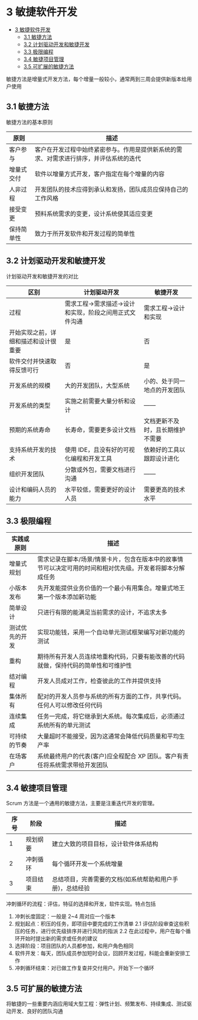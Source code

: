 # 3 敏捷软件开发

- [3 敏捷软件开发](#3-%E6%95%8F%E6%8D%B7%E8%BD%AF%E4%BB%B6%E5%BC%80%E5%8F%91)
  - [3.1 敏捷方法](#31-%E6%95%8F%E6%8D%B7%E6%96%B9%E6%B3%95)
  - [3.2 计划驱动开发和敏捷开发](#32-%E8%AE%A1%E5%88%92%E9%A9%B1%E5%8A%A8%E5%BC%80%E5%8F%91%E5%92%8C%E6%95%8F%E6%8D%B7%E5%BC%80%E5%8F%91)
  - [3.3 极限编程](#33-%E6%9E%81%E9%99%90%E7%BC%96%E7%A8%8B)
  - [3.4 敏捷项目管理](#34-%E6%95%8F%E6%8D%B7%E9%A1%B9%E7%9B%AE%E7%AE%A1%E7%90%86)
  - [3.5 可扩展的敏捷方法](#35-%E5%8F%AF%E6%89%A9%E5%B1%95%E7%9A%84%E6%95%8F%E6%8D%B7%E6%96%B9%E6%B3%95)

敏捷方法是增量式开发方法，每个增量一般较小，通常两到三周会提供新版本给用户使用

## 3.1 敏捷方法

敏捷方法的基本原则

原则 | 描述
--- | ---
客户参与 | 客户在开发过程中始终紧密参与。作用是提供新系统的需求、对需求进行排序，并评估系统的迭代
增量式交付 | 软件以增量方式开发，客户指定在每个增量的内容
人非过程 | 开发团队的技术应得到承认和发扬，团队成员应保持自己的工作风格
接受变更 | 预料系统需求的变更，设计系统使其适应变更
保持简单性 | 致力于所开发软件和开发过程的简单性

## 3.2 计划驱动开发和敏捷开发

计划驱动开发和敏捷开发的对比

区别 | 计划驱动开发 | 敏捷开发
--- | --- | ---
过程 | 需求工程->需求描述->设计和实现，阶段之间用正式文件沟通 | 需求工程->设计和实现
开始实现之前，详细和描述和设计很重要 | 是 | 否
软件交付并快速取得反馈可行 | 否 | 是
开发系统的规模 | 大的开发团队，大型系统 | 小的、处于同一地点的开发团队
开发系统的类型 | 实施之前需要大量分析和设计 | ——
预期的系统寿命 | 长寿命，需要更多设计文档 | 文档更新不及时，且长期维护不需要
支持系统开发的技术 | 使用 IDE，且没有好的可视化编程和开发工具 | 依赖好的工具以跟踪设计进化
组织开发团队 | 分散或外包，需要文档进行沟通 | ——
设计和编码人员的能力 | 水平较低，需要更好的设计人员 | 需要更高的技术水平

## 3.3 极限编程

实践或原则 | 描述
--- | ---
增量式规划 | 需求记录在脚本/场景/情景卡片，包含在版本中的故事情节可以决定可用的时间和相对优先级。开发者将脚本分解成任务
小版本发布 | 先开发能提供业务价值的一个最小有用集合。增量式地王第一个版本添加新功能
简单设计 | 只进行有限的能满足当前需求的设计，不追求太多
测试优先的开发 | 实现功能钱，采用一个自动单元测试框架编写对新功能的测试
重构 | 期待所有开发人员连续地重构代码，只要有能改善的代码就做，保持代码的简单性和可维护性
结对编程 | 开发人员成对工作，检查彼此的工作并提供支持
集体所有 | 配对的开发人员参与系统的所有方面的工作，共享代码。任何人可以修改任何代码
连续集成 | 任务一完成，将它继承到大系统。每次集成后，必须通过系统所有的单元测试
可持续的节奏 | 大量超时不能接受，因为这通常会降低代码质量和平均生产率
在场客户 | 系统最终用户的代表(客户)应全程配合 XP 团队。客户有责任将系统需求带给开发团队

## 3.4 敏捷项目管理

Scrum 方法是一个通用的敏捷方法，主要是注重迭代开发的管理。

序号 | 阶段 | 描述
--- | --- | ---
1 | 规划纲要 | 建立大致的项目目标，设计软件体系结构
2 | 冲刺循环 | 每个循环开发一个系统增量
3 | 项目结束 | 总结项目，完善需要的文档(如系统帮助和用户手册)，总结经验

冲刺循环的流程：评估，特征的选择和开发，软件实现。特点包括

1. 冲刺长度固定：一般是 2~4 周对应一个版本
2. 规划起点：积压的任务，即项目中要完成的工作清单
  2.1 评估阶段审查这些积压的任务，进行优先级排序并进行风险的指派
  2.2 在此过程中，用户在每个循环开始时提出新的需求或任务的建议
3. 选择阶段：项目团队的人员都参加，和用户角色相同
4. 软件开发：每天，团队成员参加短时会议，回顾开发过程，科能会重新安排工作
5. 冲刺循环结束：对已做工作复查并交付用户。开始下一个循环

## 3.5 可扩展的敏捷方法

将敏捷的一些重要内涵应用域大型工程：弹性计划、频繁发布、持续集成、测试驱动开发、良好的团队沟通